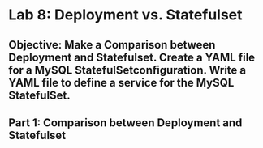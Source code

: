 # Lab 8: Deployment vs. Statefulset 

## Objective: Make a Comparison between Deployment and Statefulset. Create a YAML file for a MySQL StatefulSetconfiguration. Write a YAML file to define a service for the MySQL StatefulSet.

## Part 1: Comparison between Deployment and Statefulset
